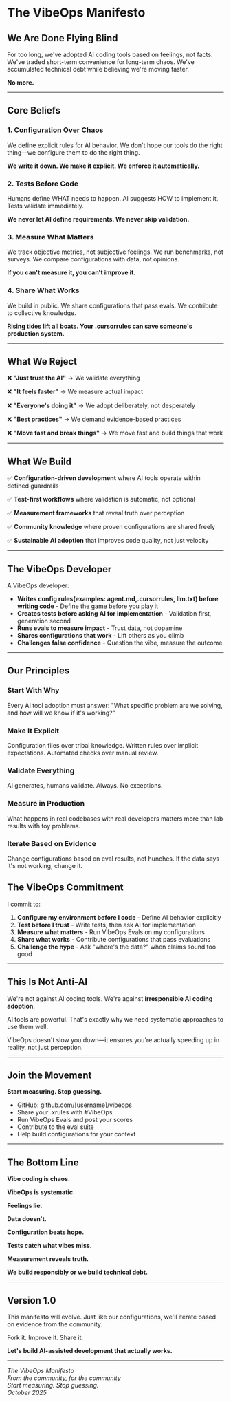 # The VibeOps Manifesto

## We Are Done Flying Blind

For too long, we've adopted AI coding tools based on feelings, not facts. We've traded short-term convenience for long-term chaos. We've accumulated technical debt while believing we're moving faster.

**No more.**

---

## Core Beliefs

### 1. Configuration Over Chaos
We define explicit rules for AI behavior. We don't hope our tools do the right thing—we configure them to do the right thing.

**We write it down. We make it explicit. We enforce it automatically.**

### 2. Tests Before Code
Humans define WHAT needs to happen. AI suggests HOW to implement it. Tests validate immediately.

**We never let AI define requirements. We never skip validation.**

### 3. Measure What Matters
We track objective metrics, not subjective feelings. We run benchmarks, not surveys. We compare configurations with data, not opinions.

**If you can't measure it, you can't improve it.**

### 4. Share What Works
We build in public. We share configurations that pass evals. We contribute to collective knowledge.

**Rising tides lift all boats. Your .cursorrules can save someone's production system.**

---

## What We Reject

❌ **"Just trust the AI"** → We validate everything

❌ **"It feels faster"** → We measure actual impact

❌ **"Everyone's doing it"** → We adopt deliberately, not desperately

❌ **"Best practices"** → We demand evidence-based practices

❌ **"Move fast and break things"** → We move fast and build things that work

---

## What We Build

✅ **Configuration-driven development** where AI tools operate within defined guardrails

✅ **Test-first workflows** where validation is automatic, not optional

✅ **Measurement frameworks** that reveal truth over perception

✅ **Community knowledge** where proven configurations are shared freely

✅ **Sustainable AI adoption** that improves code quality, not just velocity

---

## The VibeOps Developer

A VibeOps developer:

- **Writes config rules(examples: agent.md,.cursorrules, llm.txt) before writing code** - Define the game before you play it
- **Creates tests before asking AI for implementation** - Validation first, generation second
- **Runs evals to measure impact** - Trust data, not dopamine
- **Shares configurations that work** - Lift others as you climb
- **Challenges false confidence** - Question the vibe, measure the outcome

---

## Our Principles

### Start With Why
Every AI tool adoption must answer: "What specific problem are we solving, and how will we know if it's working?"

### Make It Explicit
Configuration files over tribal knowledge. Written rules over implicit expectations. Automated checks over manual review.

### Validate Everything
AI generates, humans validate. Always. No exceptions.

### Measure in Production
What happens in real codebases with real developers matters more than lab results with toy problems.

### Iterate Based on Evidence
Change configurations based on eval results, not hunches. If the data says it's not working, change it.



## The VibeOps Commitment

I commit to:

1. **Configure my environment before I code** - Define AI behavior explicitly
2. **Test before I trust** - Write tests, then ask AI for implementation
3. **Measure what matters** - Run VibeOps Evals on my configurations
4. **Share what works** - Contribute configurations that pass evaluations
5. **Challenge the hype** - Ask "where's the data?" when claims sound too good

---

## This Is Not Anti-AI

We're not against AI coding tools. We're against **irresponsible AI coding adoption**.

AI tools are powerful. That's exactly why we need systematic approaches to use them well.

VibeOps doesn't slow you down—it ensures you're actually speeding up in reality, not just perception.

---

## Join the Movement

**Start measuring. Stop guessing.**

- GitHub: github.com/[username]/vibeops
- Share your .xrules with #VibeOps
- Run VibeOps Evals and post your scores
- Contribute to the eval suite
- Help build configurations for your context

---

## The Bottom Line

**Vibe coding is chaos.**

**VibeOps is systematic.**

**Feelings lie.**

**Data doesn't.**

**Configuration beats hope.**

**Tests catch what vibes miss.**

**Measurement reveals truth.**

**We build responsibly or we build technical debt.**

---

## Version 1.0

This manifesto will evolve. Just like our configurations, we'll iterate based on evidence from the community.

Fork it. Improve it. Share it.

**Let's build AI-assisted development that actually works.**

---

*The VibeOps Manifesto*  
*From the community, for the community*  
*Start measuring. Stop guessing.*  
*October 2025*
